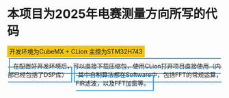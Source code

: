  <span style ="color red"></span>



# 本项目为2025年电赛测量方向所写的代码 

<span style="color: #2ecc71; font-size: 1.2em"></span>

<span style="background: #f1c40f; padding: 5px"> 开发环境为CubeMX + CLion 主控为STM32H743 </span>

<p align="center">
  <span style="border: 2px solid #3498db; padding: 8px">在配置好开发环境后，可以直接下载压缩包，使用CLion打开项目直接使用（内部已经包括了DSP库）</span>
  <span style="border: 2px solid #3498db; padding: 8px"> 其中自制算法都在Software中，包括FFT的常规运算，FIR滤波，以及FFT加窗等。</span>
</p>

